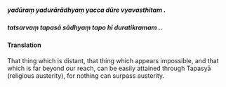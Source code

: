 ##### yadūraṃ yadurārādhyaṃ yacca dūre vyavasthitam .
##### tatsarvaṃ tapasā sādhyaṃ tapo hi duratikramam ..

#### Translation

That thing which is distant, that thing which appears impossible, and that which is far beyond our reach, can be easily attained through Tapasyā (religious austerity), for nothing can surpass austerity.